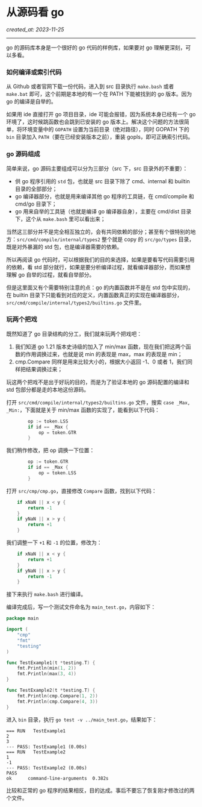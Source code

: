 # 从源码看 go

_created_at: 2023-11-25_

---

go 的源码库本身是一个很好的 go 代码的样例库，如果要对 go 理解更深刻，可以多看。

### 如何编译或索引代码

从 Github 或者官网下载一份代码，进入到 src 目录执行 `make.bash` 或者 `make.bat` 即可，这个前期是本地的有一个在 PATH 下能被找到的 go 版本。因为 go 的编译是自举的。

如果用 ide 直接打开 go 项目目录，ide 可能会报错，因为系统本身已经有一个 go 环境了，这时候跳函数也会跳到已安装的 go 版本上。解决这个问题的方法很简单，将环境变量中的 `GOPATH` 设置为当前目录（绝对路径），同时 GOPATH 下的 `bin` 目录加入 `PATH`（要在已经安装版本之前），重装 gopls，即可正确索引代码。

### go 源码组成

简单来说，go 源码主要组成可以分为三部分（src 下，src 目录外的不重要）：

-   供 go 程序引用的 `std` 包，也就是 src 目录下除了 cmd、internal 和 builtin 目录的全部部分；
-   go 编译器部分，也就是用来编译其他 go 程序的工具链，在 cmd/compile 和 cmd/go 目录下；
-   go 用来自举的工具链（也就是编译 go 编译器自身），主要在 cmd/dist 目录下，这个从 `make.bash` 里可以看出来；

当然这三部分并不是完全相互独立的，会有共同依赖的部分；甚至有个很特别的地方：`src/cmd/compile/internal/types2` 整个就是 copy 的 `src/go/types` 目录，既是对外暴漏的 std 包，也是编译器需要的依赖。

所以再阅读 go 代码时，可以根据我们的目的来选择，如果是要看写代码需要引用的依赖，看 std 部分就行，如果是要分析编译过程，就看编译器部分，而如果想理解 go 自举的过程，就看自举部分。

但是这里面又有个需要特别注意的点：go 的内置函数并不是在 std 包中实现的，在 builtin 目录下只能看到对应的定义，内置函数真正的实现在编译器部分，`src/cmd/compile/internal/types2/builtins.go` 文件里。

### 玩两个把戏

既然知道了 go 目录结构的分工，我们就来玩两个把戏吧：

1. 我们知道 go 1.21 版本史诗级的加入了 min/max 函数，现在我们把这两个函数的作用调换过来，也就是说 min 的表现是 max，max 的表现是 min；
2. cmp.Compare 同样是用来比较大小的，根据大小返回 -1、0 或者 1，我们同样把结果调换过来；

玩这两个把戏不是出于好玩的目的，而是为了验证本地的 go 源码配置的编译和 std 包部分都是走的本地这份源码。

打开 `src/cmd/compile/internal/types2/builtins.go` 文件，搜索 `case _Max, _Min:`，下面就是关于 min/max 函数的实现了，能看到以下代码：

```go
		op := token.LSS
		if id == _Max {
			op = token.GTR
		}
```

我们稍作修改，把 op 调换一下位置：

```go
		op := token.GTR
		if id == _Max {
			op = token.LSS
		}
```

打开 `src/cmp/cmp.go`，直接修改 `Compare` 函数，找到以下代码：

```go
	if xNaN || x < y {
		return -1
	}
	if yNaN || x > y {
		return +1
	}
```

我们调整一下 `+1` 和 `-1` 的位置，修改为：

```go
	if xNaN || x < y {
		return +1
	}
	if yNaN || x > y {
		return -1
	}
```

接下来执行 `make.bash` 进行编译。

编译完成后，写一个测试文件命名为 `main_test.go`，内容如下：

```go
package main

import (
	"cmp"
	"fmt"
	"testing"
)

func TestExample1(t *testing.T) {
	fmt.Println(min(1, 2))
	fmt.Println(max(3, 4))
}

func TestExample2(t *testing.T) {
	fmt.Println(cmp.Compare(1, 2))
	fmt.Println(cmp.Compare(4, 3))
}
```

进入 `bin` 目录，执行 `go test -v ../main_test.go`，结果如下：

```
=== RUN   TestExample1
2
3
--- PASS: TestExample1 (0.00s)
=== RUN   TestExample2
1
-1
--- PASS: TestExample2 (0.00s)
PASS
ok      command-line-arguments  0.382s
```

比较和正常的 go 程序的结果相反，目的达成。事后不要忘了恢复刚才修改过的两个文件。
